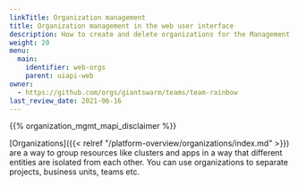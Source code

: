 ```yaml
---
linkTitle: Organization management
title: Organization management in the web user interface
description: How to create and delete organizations for the Management API using the web user interface, and how to control access to the resources of an organization.
weight: 20
menu:
  main:
    identifier: web-orgs
    parent: uiapi-web
owner:
  - https://github.com/orgs/giantswarm/teams/team-rainbow
last_review_date: 2021-06-16
---
```


{{% organization_mgmt_mapi_disclaimer %}}

[Organizations]({{< relref "/platform-overview/organizations/index.md" >}}) are a way to group resources like clusters and apps in a way that different entities are isolated from each other. You can use organizations to separate projects, business units, teams etc.
